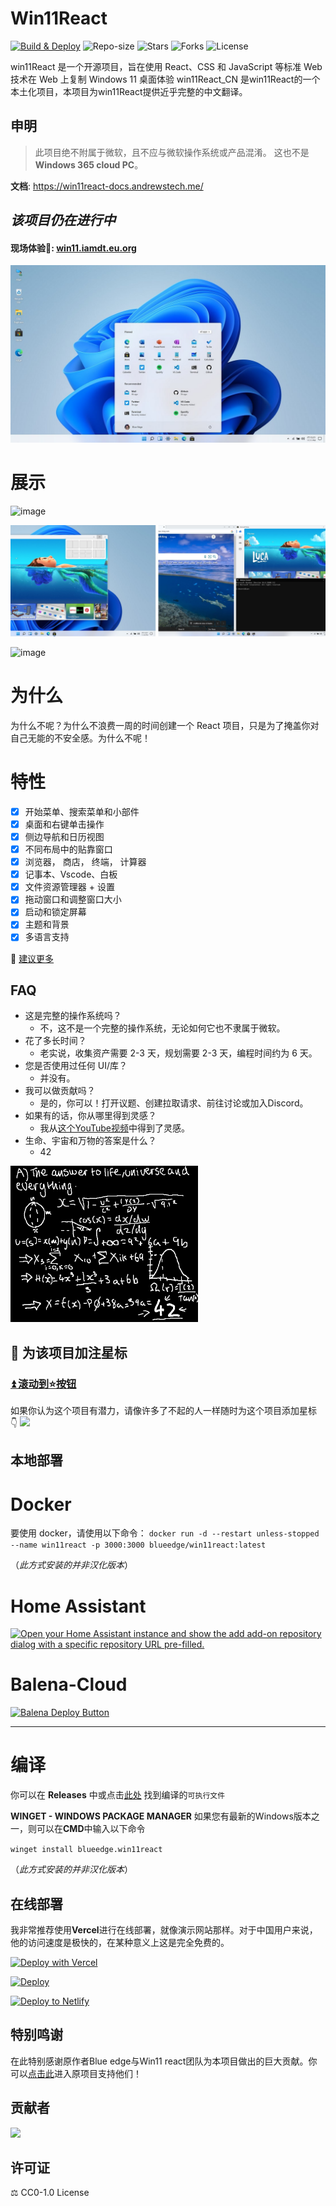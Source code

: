 # Win11React

[![Build & Deploy](https://github.com/inwinter04/win11React_CN/actions/workflows/production.yml/badge.svg)](https://github.com/inwinter04/win11React_CN/actions/workflows/production.yml)
![Repo-size](https://img.shields.io/github/repo-size/inwinter04/win11React_CN)
![Stars](https://img.shields.io/github/stars/inwinter04/win11React_CN)
![Forks](https://img.shields.io/github/forks/inwinter04/win11React_CN)
![License](https://img.shields.io/github/license/inwinter04/win11React_CN)

win11React 是一个开源项目，旨在使用 React、CSS 和 JavaScript 等标准 Web 技术在 Web 上复制 Windows 11 桌面体验
win11React_CN 是win11React的一个本土化项目，本项目为win11React提供近乎完整的中文翻译。

## 申明

> 此项目绝不附属于微软，且不应与微软操作系统或产品混淆。
> 这也不是 **Windows 365 cloud PC**。


**文档**:
https://win11react-docs.andrewstech.me/

## _该项目仍在进行中_

#### 现场体验🌈: [win11.iamdt.eu.org](https://win11.iamdt.eu.org)

![Home](./public/img/home.jpg)

# 展示

![image](https://user-images.githubusercontent.com/89068816/154832868-6ec81a0b-0bc3-4e77-a4bf-3391b852fe9c.png)

![pic1](./public/img/gallery2.jpg)

![image](https://user-images.githubusercontent.com/89068816/154832942-b3e435dd-5fe4-4bc1-a9be-34262698625d.png)

# 为什么

为什么不呢？为什么不浪费一周的时间创建一个 React 项目，只是为了掩盖你对自己无能的不安全感。为什么不呢！

# 特性

- [x] 开始菜单、搜索菜单和小部件
- [x] 桌面和右键单击操作
- [x] 侧边导航和日历视图
- [x] 不同布局中的贴靠窗口
- [x] 浏览器， 商店， 终端， 计算器
- [x] 记事本、Vscode、白板
- [x] 文件资源管理器 + 设置
- [x] 拖动窗口和调整窗口大小
- [x] 启动和锁定屏幕
- [x] 主题和背景
- [x] 多语言支持

📑 [建议更多](https://github.com/inwinter04/win11React_CN/issues/new/choose)

## FAQ

- 这是完整的操作系统吗？
  - 不，这不是一个完整的操作系统，无论如何它也不隶属于微软。
- 花了多长时间？
  - 老实说，收集资产需要 2-3 天，规划需要 2-3 天，编程时间约为 6 天。
- 您是否使用过任何 UI/库？
  - 并没有。
- 我可以做贡献吗？
  - 是的，你可以！打开议题、创建拉取请求、前往讨论或加入Discord。
- 如果有的话，你从哪里得到灵感？
  - 我从[这个YouTube视频](https://www.youtube.com/watch?v=OtOmxa9UMe8)中得到了灵感。
- 生命、宇宙和万物的答案是什么？
  - 42

![Answer](./public/answer.png)

## 🌟 为该项目加注星标

### [⏫ 滚动到⭐️按钮 ](#start-of-content)

如果你认为这个项目有潜力，请像许多了不起的人一样随时为这个项目添加星标 👇
![](https://user-images.githubusercontent.com/89068816/188550244-3cd2bca6-7135-418f-9dcd-25ea6bd96d5f.gif)

## 本地部署

# Docker

要使用 docker，请使用以下命令：
`docker run -d --restart unless-stopped --name win11react -p 3000:3000 blueedge/win11react:latest`

（*此方式安装的并非汉化版本*）

# Home Assistant

[![Open your Home Assistant instance and show the add add-on repository dialog with a specific repository URL pre-filled.](https://my.home-assistant.io/badges/supervisor_add_addon_repository.svg)](https://my.home-assistant.io/redirect/supervisor_add_addon_repository/?repository_url=https%3A%2F%2Fgithub.com%2Funofficial-skills%2Faddons)

# Balena-Cloud

[![Balena Deploy Button](https://www.balena.io/deploy.svg)](https://dashboard.balena-cloud.com/deploy?repoUrl=https://github.com/inwinter04/win11React_CN)

---

# 编译

你可以在 **Releases** 中或点击[此处](https://github.com/inwinter04/win11React_CN/releases) 找到编译的`可执行文件`

**WINGET - WINDOWS PACKAGE MANAGER**
如果您有最新的Windows版本之一，则可以在**CMD**中输入以下命令

`winget install blueedge.win11react`

（*此方式安装的并非汉化版本*）

## 在线部署

我非常推荐使用**Vercel**进行在线部署，就像演示网站那样。对于中国用户来说，他的访问速度是极快的，在某种意义上这是完全免费的。

[![Deploy with Vercel](https://vercel.com/button)](https://vercel.com/new/clone?repository-url=https://github.com/inwinter04/win11React_CN&project-name=windows11&repo-name=windows11-react&demo-title=Windows%2011%20Demo&demo-description=Static&demo-url=https://win11.iamdt.eu.org)

[![Deploy](https://www.herokucdn.com/deploy/button.svg)](https://heroku.com/deploy)

[![Deploy to Netlify](https://www.netlify.com/img/deploy/button.svg)](https://app.netlify.com/start/deploy?repository=https://github.com/inwinter04/win11React_CN)

## 特别鸣谢
在此特别感谢原作者Blue edge与Win11 react团队为本项目做出的巨大贡献。你可以[点击此](https://github.com/blueedgetechno/win11React)进入原项目支持他们！

## 贡献者

<a href="https://github.com/inwinter04/win11React_CN/graphs/contributors">
  <img src="https://contrib.rocks/image?repo=inwinter04/win11React_CN" />
</a>

## 许可证

⚖️ CC0-1.0 License
